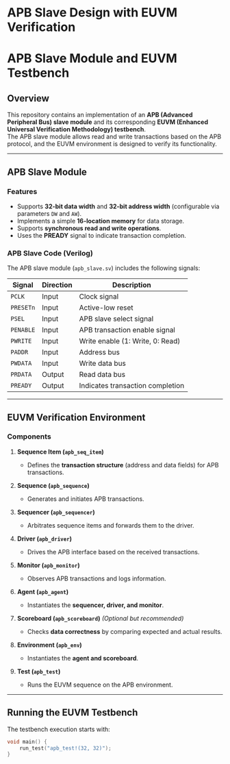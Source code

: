 # APB Slave Design with EUVM Verification
# APB Slave Module and EUVM Testbench

## Overview
This repository contains an implementation of an **APB (Advanced Peripheral Bus) slave module** and its corresponding **EUVM (Enhanced Universal Verification Methodology) testbench**.  
The APB slave module allows read and write transactions based on the APB protocol, and the EUVM environment is designed to verify its functionality.

---

## APB Slave Module

### **Features**
- Supports **32-bit data width** and **32-bit address width** (configurable via parameters `DW` and `AW`).
- Implements a simple **16-location memory** for data storage.
- Supports **synchronous read and write operations**.
- Uses the **PREADY** signal to indicate transaction completion.

### **APB Slave Code (Verilog)**
The APB slave module (`apb_slave.sv`) includes the following signals:

| Signal    | Direction | Description |
|-----------|----------|-------------|
| `PCLK`    | Input    | Clock signal |
| `PRESETn` | Input    | Active-low reset |
| `PSEL`    | Input    | APB slave select signal |
| `PENABLE` | Input    | APB transaction enable signal |
| `PWRITE`  | Input    | Write enable (1: Write, 0: Read) |
| `PADDR`   | Input    | Address bus |
| `PWDATA`  | Input    | Write data bus |
| `PRDATA`  | Output   | Read data bus |
| `PREADY`  | Output   | Indicates transaction completion |

---

## EUVM Verification Environment

### **Components**
1. **Sequence Item (`apb_seq_item`)**  
   - Defines the **transaction structure** (address and data fields) for APB transactions.
  
2. **Sequence (`apb_sequence`)**  
   - Generates and initiates APB transactions.
  
3. **Sequencer (`apb_sequencer`)**  
   - Arbitrates sequence items and forwards them to the driver.
  
4. **Driver (`apb_driver`)**  
   - Drives the APB interface based on the received transactions.
  
5. **Monitor (`apb_monitor`)**  
   - Observes APB transactions and logs information.
  
6. **Agent (`apb_agent`)**  
   - Instantiates the **sequencer, driver, and monitor**.
  
7. **Scoreboard (`apb_scoreboard`)** *(Optional but recommended)*  
   - Checks **data correctness** by comparing expected and actual results.
  
8. **Environment (`apb_env`)**  
   - Instantiates the **agent and scoreboard**.
  
9. **Test (`apb_test`)**  
   - Runs the EUVM sequence on the APB environment.

---

## Running the EUVM Testbench
The testbench execution starts with:
```cpp
void main() {
    run_test("apb_test!(32, 32)");
}

